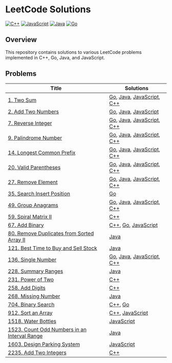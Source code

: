 # LeetCode Solutions

[![C++](https://github.com/2giosangmitom/leetcode/actions/workflows/cpp.yml/badge.svg)](https://github.com/2giosangmitom/leetcode/actions/workflows/cpp.yml)
[![JavaScript](https://github.com/2giosangmitom/leetcode/actions/workflows/javascript.yml/badge.svg)](https://github.com/2giosangmitom/leetcode/actions/workflows/javascript.yml)
[![Java](https://github.com/2giosangmitom/leetcode/actions/workflows/java.yml/badge.svg)](https://github.com/2giosangmitom/leetcode/actions/workflows/java.yml)
[![Go](https://github.com/2giosangmitom/leetcode/actions/workflows/go.yml/badge.svg)](https://github.com/2giosangmitom/leetcode/actions/workflows/go.yml)

## Overview

This repository contains solutions to various LeetCode problems implemented in C++, Go, Java, and JavaScript.

## Problems

| Title                                                                                                                             | Solutions                                                                                                                                                                                                                                   |
| --------------------------------------------------------------------------------------------------------------------------------- | ------------------------------------------------------------------------------------------------------------------------------------------------------------------------------------------------------------------------------------------- |
| [1. Two Sum](https://leetcode.com/problems/two-sum/description/)                                                                  | [Go](./Go/two_sum/two_sum.go), [Java](./Java/lib/src/main/java/leetcode/TwoSum/Solution.java), [JavaScript](./JavaScript/src/two_sum.js), [C++](./C++/src/two_sum.cpp)                                                                      |
| [2. Add Two Numbers](https://leetcode.com/problems/add-two-numbers/description/)                                                  | [Go](./Go/add_two_numbers/add_two_numbers.go), [Java](./Java/lib/src/main/java/leetcode/AddTwoNumbers/Solution.java), [JavaScript](./JavaScript/src/add_two_numbers.js)                                                                     |
| [7. Reverse Integer](https://leetcode.com/problems/reverse-integer/description/)                                                  | [Go](./Go/reverse_integer/reverse_integer.go), [Java](./Java/lib/src/main/java/leetcode/ReverseInteger/Solution.java), [JavaScript](./JavaScript/src/reverse_integer.js), [C++](./C++/src/reverse_integer.cpp)                              |
| [9. Palindrome Number](https://leetcode.com/problems/palindrome-number/description/)                                              | [Go](./Go/palindrome_number/palindrome_number.go), [Java](./Java/lib/src/main/java/leetcode/PalindromeNumber/Solution.java), [JavaScript](./JavaScript/src/palindrome_number.js), [C++](./C++/src/palindrome_number.cpp)                    |
| [14. Longest Common Prefix](https://leetcode.com/problems/longest-common-prefix/description/)                                     | [Go](./Go/longest_common_prefix/longest_common_prefix.go), [Java](./Java/lib/src/main/java/leetcode/LongestCommonPrefix/Solution.java), [JavaScript](./JavaScript/src/longest_common_prefix.js), [C++](./C++/src/longest_common_prefix.cpp) |
| [20. Valid Parentheses](https://leetcode.com/problems/valid-parentheses/description/)                                             | [Go](./Go/valid_parentheses/valid_parentheses.go), [Java](./Java/lib/src/main/java/leetcode/ValidParentheses/Solution.java), [JavaScript](./JavaScript/src/valid_parentheses.js), [C++](./C++/src/valid_parentheses.cpp)                    |
| [27. Remove Element](https://leetcode.com/problems/remove-element/description/)                                                   | [Go](./Go/remove_element/remove_element.go), [Java](./Java/lib/src/main/java/leetcode/RemoveElement/Solution.java), [JavaScript](./JavaScript/src/remove_element.js), [C++](./C++/src/remove_element.cpp)                                   |
| [35. Search Insert Position](https://leetcode.com/problems/search-insert-position/description/)                                   | [Go](./Go/search_insert_position/search_insert_position.go)                                                                                                                                                                                 |
| [49. Group Anagrams](https://leetcode.com/problems/group-anagrams/description/)                                                   | [Go](./Go/group_anagrams/group_anagrams.go), [Java](./Java/lib/src/main/java/leetcode/GroupAnagrams/Solution.java), [JavaScript](./JavaScript/src/group_anagrams.js), [C++](./C++/src/group_anagrams.cpp)                                   |
| [59. Spiral Matrix II](https://leetcode.com/problems/spiral-matrix-ii/description/)                                               | [C++](./C++/src/spiral_matrix_2.cpp)                                                                                                                                                                                                        |
| [67. Add Binary](https://leetcode.com/problems/add-binary/description/)                                                           | [C++](./C++/src/add_binary.cpp), [Go](./Go/add_binary/add_binary.go), [JavaScript](./JavaScript/src/add_binary.js)                                                                                                                          |
| [80. Remove Duplicates from Sorted Array II](https://leetcode.com/problems/remove-duplicates-from-sorted-array-ii/description/)   | [Java](./Java/lib/src/main/java/leetcode/RemoveDuplicates2/Solution.java)                                                                                                                                                                   |
| [121. Best Time to Buy and Sell Stock](https://leetcode.com/problems/best-time-to-buy-and-sell-stock/description/)                | [Java](./Java/lib/src/main/java/leetcode/BestTimeToBuyAndSellStock/Solution.java)                                                                                                                                                           |
| [136. Single Number](https://leetcode.com/problems/single-number/description/)                                                    | [Go](./Go/single_number/single_number.go), [Java](./Java/lib/src/main/java/leetcode/SingleNumber/Solution.java), [JavaScript](./JavaScript/src/single_number.js), [C++](./C++/src/single_number.cpp)                                        |
| [228. Summary Ranges](https://leetcode.com/problems/summary-ranges/description/)                                                  | [Java](./Java/lib/src/main/java/leetcode/SummaryRanges/Solution.java)                                                                                                                                                                       |
| [231. Power of Two](https://leetcode.com/problems/power-of-two/description/)                                                      | [C++](./C++/src/power_of_two.cpp)                                                                                                                                                                                                           |
| [258. Add Digits](https://leetcode.com/problems/add-digits/description/)                                                          | [C++](./C++/src/add_digits.cpp)                                                                                                                                                                                                             |
| [268. Missing Number](https://leetcode.com/problems/missing-number/description/)                                                  | [Java](./Java/lib/src/main/java/leetcode/MissingNumber/Solution.java)                                                                                                                                                                       |
| [704. Binary Search](https://leetcode.com/problems/binary-search/description/)                                                    | [C++](./C++/src/binary_search.cpp), [Go](./Go/binary_search/binary_search.go)                                                                                                                                                               |
| [912. Sort an Array](https://leetcode.com/problems/sort-an-array/description/)                                                    | [C++](./C++/src/sort_an_array.cpp), [JavaScript](./JavaScript/src/sort_an_array.js)                                                                                                                                                         |
| [1518. Water Bottles](https://leetcode.com/problems/water-bottles/description/)                                                   | [JavaScript](./JavaScript/src/water_bottles.js)                                                                                                                                                                                             |
| [1523. Count Odd Numbers in an Interval Range](https://leetcode.com/problems/count-odd-numbers-in-an-interval-range/description/) | [Java](./Java/lib/src/main/java/leetcode/CountOddNumbers/Solution.java)                                                                                                                                                                     |
| [1603. Design Parking System](https://leetcode.com/problems/design-parking-system/description/)                                   | [JavaScript](./JavaScript/src/design_parking_system.js)                                                                                                                                                                                     |
| [2235. Add Two Integers](https://leetcode.com/problems/add-two-integers/description/)                                             | [C++](./C++/src/add_two_integers.cpp)                                                                                                                                                                                                       |
